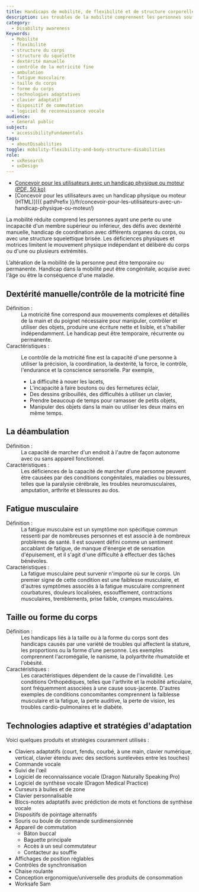 ```yaml
---
title: Handicaps de mobilité, de flexibilité et de structure corporelle
description: Les troubles de la mobilité comprennent les personnes souffrant d'une perte ou d'un handicap des membres supérieurs ou inférieurs, de problèmes de dextérité manuelle, d'un handicap de coordination avec différents organes du corps ou d'une structure squelettique brisée. Les handicaps physiques et de mobilité limitent la capacité du corps ou d’un ou de plusieurs membres à bouger de manière indépendante et ciblée.
category:
  - Disability awareness
Keywords:
  - Mobilité
  - flexibilité
  - structure du corps
  - structure du squelette
  - dextérité manuelle
  - contrôle de la motricité fine
  - ambulation
  - fatigue musculaire
  - taille du corps
  - forme du corps
  - technologies adaptatives
  - clavier adaptatif
  - dispositif de commutation
  - logiciel de reconnaissance vocale
audience:
  - General public
subject:
  - accessibilityFundamentals
tags:
  - aboutDisabilities
toggle: mobility-flexibility-and-body-structure-disabilities
role:
  - uxResearch
  - uxDesign
---
```


- <a href="{{ pathPrefix }}/docs/posters/MoteurPhysique-fr_2023.pdf" download>Concevoir pour les utilisateurs avec un handicap physique ou moteur (<abbr lang="en" title="Portable Document Format">PDF</abbr>, 50 <abbr title="kilo-octet">ko</abbr>)</a>
- [Concevoir pour les utilisateurs avec un handicap physique ou moteur (HTML)]({{ pathPrefix }}/fr/concevoir-pour-les-utilisateurs-avec-un-handicap-physique-ou-moteur/)

La mobilité réduite comprend les personnes ayant une perte ou une incapacité d'un membre supérieur ou inférieur, des défis avec dextérité manuelle, handicap de coordination avec différents organes du corps, ou avec une structure squelettique brisée. Les déficiences physiques et motrices limitent le mouvement physique indépendant et délibéré du corps ou d'une ou plusieurs extrémités.

L’altération de la mobilité de la personne peut être temporaire ou permanente. Handicap dans la mobilité peut être congénitale, acquise avec l'âge ou être la conséquence d'une maladie.

## Dextérité manuelle/contrôle de la motricité fine

<dl>
<dt>Définition :</dt>
<dd>La motricité fine correspond aux mouvements complexes et détaillés de la main et du poignet nécessaire pour manipuler, contrôler et utiliser des objets, produire une écriture nette et lisible, et s'habiller indépendamment. Le handicap peut être temporaire, récurrente ou permanente.</dd>
<dt>Caractéristiques :</dt>
<dd>

Le contrôle de la motricité fine est la capacité d'une personne à utiliser la précision, la coordination, la dextérité, la force, le contrôle, l'endurance et la conscience sensorielle. Par exemple,

- La difficulté à nouer les lacets,
- L'incapacité à faire boutons ou des fermetures éclair,
- Des dessins gribouillés, des difficultés à utiliser un clavier,
- Prendre beaucoup de temps pour ramasser de petits objets,
- Manipuler des objets dans la main ou utiliser les deux mains en même temps.

</dd>
</dl>

## La déambulation

<dl>
<dt>Définition :</dt>
<dd>La capacité de marcher d'un endroit à l'autre de façon autonome avec ou sans appareil fonctionnel.</dd>
<dt>Caractéristiques :</dt>
<dd>Les déficiences de la capacité de marcher d'une personne peuvent être causées par des conditions congénitales, maladies ou blessures, telles que la paralysie cérébrale, les troubles neuromusculaires, amputation, arthrite et blessures au dos.</dd>
</dl>

## Fatigue musculaire

<dl>
<dt>Définition :</dt>
<dd>La fatigue musculaire est un symptôme non spécifique commun ressenti par de nombreuses personnes et est associé à de nombreux problèmes de santé. Il est souvent défini comme un sentiment accablant de fatigue, de manque d'énergie et de sensation d'épuisement, et il s'agit d'une difficulté à effectuer des tâches bénévoles.</dd>
<dt>Caractéristiques :</dt>
<dd>La fatigue musculaire peut survenir n'importe où sur le corps. Un premier signe de cette condition est une faiblesse musculaire, et d'autres symptômes associés à la fatigue musculaire comprennent courbatures, douleurs localisées, essoufflement, contractions musculaires, tremblements, prise faible, crampes musculaires.</dd>
</dl>

## Taille ou forme du corps

<dl>
<dt>Définition :</dt>
<dd>Les handicaps liés à la taille ou à la forme du corps sont des handicaps causés par une variété de troubles qui affectent la stature, les proportions ou la forme d’une personne. Les exemples comprennent l'acromégalie, le nanisme, la polyarthrite rhumatoïde et l'obésité.</dd>
<dt>Caractéristiques :</dt>
<dd>Les caractéristiques dépendent de la cause de l'invalidité. Les conditions Orthopédiques, telles que l'arthrite et la mobilité articulaire, sont fréquemment associées à une cause sous-jacente. D'autres exemples de conditions concomitantes comprennent la faiblesse musculaire et la fatigue, la perte auditive, la perte de vision, les troubles cardio-pulmonaires et le diabète.</dd>
</dl>

## Technologies adaptive et stratégies d'adaptation

Voici quelques produits et stratégies couramment utilisés :

- Claviers adaptatifs (court, fendu, courbé, à une main, clavier numérique, vertical, clavier étendu avec des sections surélevées entre les touches)
- Commande vocale
- Suivi de l'œil
- Logiciel de reconnaissance vocale (Dragon Naturally Speaking Pro)
- Logiciel de synthèse vocale (Dragon Medical Practice)
- Curseurs à bulles et de zone
- Clavier personnalisable
- Blocs-notes adaptatifs avec prédiction de mots et fonctions de synthèse vocale
- Dispositifs de pointage alternatifs
- Souris ou boule de commande surdimensionnée
- Appareil de commutation
  - Bâton buccal
  - Baguette principale
  - Accès à un seul commutateur
  - Contacteur au souffle
- Affichages de position réglables
- Contrôles de synchronisation
- Chaise roulante
- Conception ergonomique/universelle des produits de consommation
- Worksafe Sam
